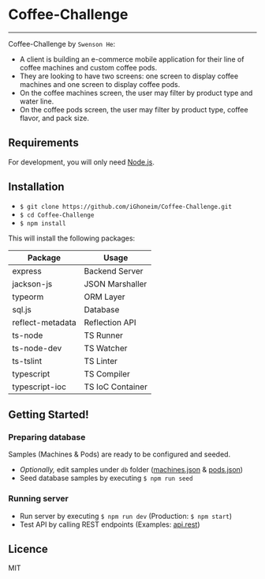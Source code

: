 # Coffee-Challenge

---

Coffee-Challenge by `Swenson He`:

* A client is building an e-commerce mobile application for their line of coffee machines and custom coffee pods.
* They are looking to have two screens: one screen to display coffee machines and one screen to display coffee pods.
* On the coffee machines screen, the user may filter by product type and water line.
* On the coffee pods screen, the user may filter by product type, coffee flavor, and pack size.

## Requirements

For development, you will only need [Node.js](https://nodejs.org/en/).

## Installation

* `$ git clone https://github.com/iGhoneim/Coffee-Challenge.git`
* `$ cd Coffee-Challenge`
* `$ npm install`

This will install the following packages:

| Package | Usage |
| --- | --- |
| express | Backend Server |
| jackson-js | JSON Marshaller |
| typeorm | ORM Layer |
| sql.js | Database |
| reflect-metadata | Reflection API |
| ts-node | TS Runner |
| ts-node-dev | TS Watcher |
| ts-tslint | TS Linter |
| typescript | TS Compiler |
| typescript-ioc | TS IoC Container |

## Getting Started!

### Preparing database

Samples (Machines & Pods) are ready to be configured and seeded.

* *Optionally,* edit samples under `db` folder ([machines.json](https://github.com/iGhoneim/Coffee-Challenge/blob/main/db/machines.json) & [pods.json](https://github.com/iGhoneim/Coffee-Challenge/blob/main/db/pods.json))
* Seed database samples by executing `$ npm run seed`

### Running server

* Run server by executing `$ npm run dev` (Production: `$ npm start`)
* Test API by calling REST endpoints (Examples: [api.rest](https://github.com/iGhoneim/Coffee-Challenge/blob/main/api.rest))

## Licence

MIT

